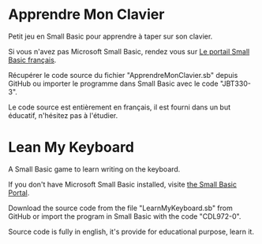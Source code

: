 # Apprendre Mon Clavier

Petit jeu en Small Basic pour apprendre à taper sur son clavier.

Si vous n'avez pas Microsoft Small Basic, rendez vous sur [Le portail Small Basic français](http://social.technet.microsoft.com/wiki/contents/articles/30021.wiki-portail-small-basic-fr-fr.aspx).

Récupérer le code source du fichier "ApprendreMonClavier.sb" depuis GitHub ou importer le programme dans Small Basic avec le code "JBT330-3".

Le code source est entièrement en français, il est fourni dans un but éducatif, n'hésitez pas à l'étudier.

# Lean My Keyboard

A Small Basic game to learn writing on the keyboard.

If you don't have Microsoft Small Basic installed, visite [the Small Basic Portal](http://social.technet.microsoft.com/wiki/contents/articles/17553.wiki-small-basic-portal.aspx).

Download the source code from the file "LearnMyKeyboard.sb" from GitHub or import the program in Small Basic with the code "CDL972-0".

Source code is fully in english, it's provide for educational purpose, learn it.
